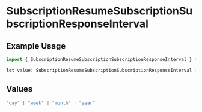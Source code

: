 # SubscriptionResumeSubscriptionSubscriptionResponseInterval

## Example Usage

```typescript
import { SubscriptionResumeSubscriptionSubscriptionResponseInterval } from "jani-payments/models/operations";

let value: SubscriptionResumeSubscriptionSubscriptionResponseInterval = "week";
```

## Values

```typescript
"day" | "week" | "month" | "year"
```